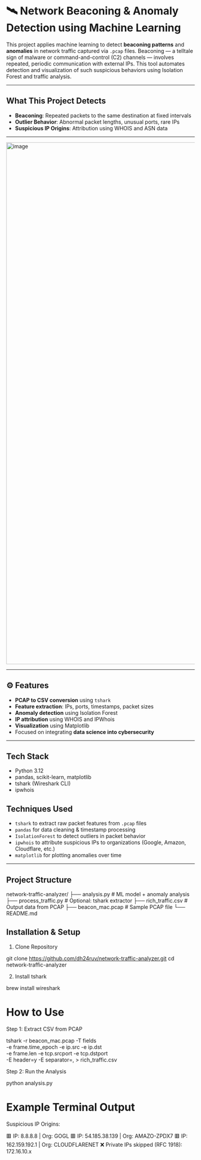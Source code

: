 # 🛰 Network Beaconing & Anomaly Detection using Machine Learning

This project applies machine learning to detect **beaconing patterns** and **anomalies** in network traffic captured via `.pcap` files. Beaconing — a telltale sign of malware or command-and-control (C2) channels — involves repeated, periodic communication with external IPs. This tool automates detection and visualization of such suspicious behaviors using Isolation Forest and traffic analysis.

---

##  What This Project Detects

-  **Beaconing**: Repeated packets to the same destination at fixed intervals
-  **Outlier Behavior**: Abnormal packet lengths, unusual ports, rare IPs
-  **Suspicious IP Origins**: Attribution using WHOIS and ASN data

---

<img width="1390" alt="image" src="https://github.com/user-attachments/assets/1def6035-cd0e-4106-bcdb-d10f83e08720" />



---

## ⚙️ Features

-  **PCAP to CSV conversion** using `tshark`
-  **Feature extraction**: IPs, ports, timestamps, packet sizes
-  **Anomaly detection** using Isolation Forest
-  **IP attribution** using WHOIS and IPWhois
-  **Visualization** using Matplotlib
-  Focused on integrating **data science into cybersecurity**

---

##  Tech Stack

- Python 3.12
- pandas, scikit-learn, matplotlib
- tshark (Wireshark CLI)
- ipwhois

##  Techniques Used

- `tshark` to extract raw packet features from `.pcap` files
- `pandas` for data cleaning & timestamp processing
- `IsolationForest` to detect outliers in packet behavior
- `ipwhois` to attribute suspicious IPs to organizations (Google, Amazon, Cloudflare, etc.)
- `matplotlib` for plotting anomalies over time
---

##  Project Structure

network-traffic-analyzer/
├── analysis.py # ML model + anomaly analysis
├── process_traffic.py # Optional: tshark extractor
├── rich_traffic.csv # Output data from PCAP
├── beacon_mac.pcap # Sample PCAP file
└── README.md

##  Installation & Setup

1. Clone Repository

git clone https://github.com/dh24ruv/network-traffic-analyzer.git
cd network-traffic-analyzer

2. Install tshark

brew install wireshark

# How to Use
Step 1: Extract CSV from PCAP

tshark -r beacon_mac.pcap -T fields \
  -e frame.time_epoch -e ip.src -e ip.dst \
  -e frame.len -e tcp.srcport -e tcp.dstport \
  -E header=y -E separator=, > rich_traffic.csv

Step 2: Run the Analysis

python analysis.py

# Example Terminal Output

Suspicious IP Origins:

🟥 IP: 8.8.8.8           | Org: GOGL
🟥 IP: 54.185.38.139     | Org: AMAZO-ZPDX7
🟥 IP: 162.159.192.1     | Org: CLOUDFLARENET
❌ Private IPs skipped (RFC 1918): 172.16.10.x
